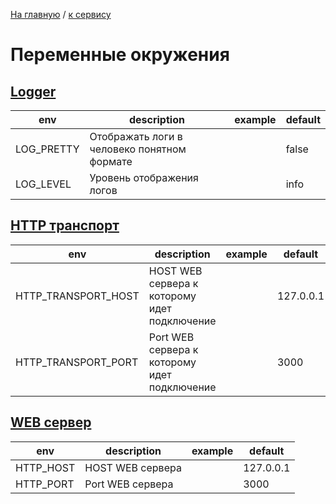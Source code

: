 [На главную](../../README.md) / [к сервису](../README.md)

# Переменные окружения

[envs]: start

## <u>Logger</u>
| env        | description                                 | example | default |
|------------|---------------------------------------------|---------|---------|
| LOG_PRETTY | Отображать логи в человеко понятном формате |         | false   |
| LOG_LEVEL  | Уровень отображения логов                   |         | info    |

## <u>HTTP транспорт</u>
| env                 | description                                  | example | default   |
|---------------------|----------------------------------------------|---------|-----------|
| HTTP_TRANSPORT_HOST | HOST WEB сервера к которому идет подключение |         | 127.0.0.1 |
| HTTP_TRANSPORT_PORT | Port WEB сервера к которому идет подключение |         | 3000      |

## <u>WEB сервер</u>
| env       | description      | example | default   |
|-----------|------------------|---------|-----------|
| HTTP_HOST | HOST WEB сервера |         | 127.0.0.1 |
| HTTP_PORT | Port WEB сервера |         | 3000      |


[envs]: end